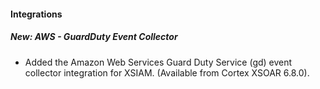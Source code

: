 
#### Integrations
##### New: AWS - GuardDuty Event Collector
- Added the Amazon Web Services Guard Duty Service (gd) event collector integration for XSIAM. (Available from Cortex XSOAR 6.8.0).
